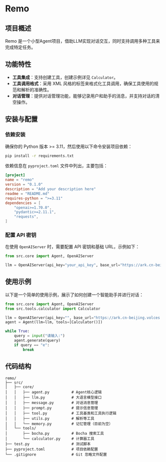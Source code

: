 # Remo

## 项目概述
Remo 是一个小型Agent项目，借助LLM实现对话交互，同时支持调用多种工具来完成特定任务。

## 功能特性
- **工具集成**：支持创建工具，创建示例详见 `Calculator`。
- **工具调用格式**：采用 XML 风格的标签来格式化工具调用，确保工具使用的规范和解析的准确性。
- **对话管理**：提供对话管理功能，能够记录用户和助手的消息，并支持对话的清空操作。

## 安装与配置
### 依赖安装
确保你的 Python 版本 >= 3.11，然后使用以下命令安装项目依赖：
```bash
pip install -r requirements.txt
```
依赖信息在 `pyproject.toml` 文件中列出，主要包括：
```toml
[project]
name = "remo"
version = "0.1.0"
description = "Add your description here"
readme = "README.md"
requires-python = ">=3.11"
dependencies = [
    "openai>=1.70.0",
    "pydantic>=2.11.1",
    "requests",
]
```

### 配置 API 密钥
在使用 `OpenAIServer` 时，需要配置 API 密钥和基础 URL，示例如下：
```python
from src.core import Agent, OpenAIServer

llm = OpenAIServer(api_key="your_api_key", base_url="https://ark.cn-beijing.volces.com/api/v3", model_name="doubao-1-5-pro-32k-250115")
```

## 使用示例
以下是一个简单的使用示例，展示了如何创建一个智能助手并进行对话：
```python
from src.core import Agent, OpenAIServer
from src.tools.calculator import Calculator

llm = OpenAIServer(api_key="", base_url="https://ark.cn-beijing.volces.com/api/v3", model_name="doubao-1-5-pro-32k-250115")
agent = Agent(llm=llm, tools=[Calculator()])

while True:
    query = input("请输入:")
    agent.generate(query)
    if query == "e":
        break
```

## 代码结构
```
remo/
├── src/
│   ├── core/
│   │   ├── agent.py          # Agent核心逻辑
│   │   ├── llm.py            # 大语言模型接口
│   │   ├── message.py        # 对话消息管理
│   │   ├── prompt.py         # 提示信息管理
│   │   ├── tool.py           # 工具基类和工具执行逻辑
│   │   ├── utils.py          # 解析等工具
│   │   └── memory.py         # 记忆管理（目前为空）
│   └── tools/
│       ├── bocha.py          # Bocha 搜索工具
│       └── calculator.py     # 计算器工具
├── test.py                   # 测试脚本
├── pyproject.toml            # 项目依赖配置
└── .gitignore                # Git 忽略文件配置
```
